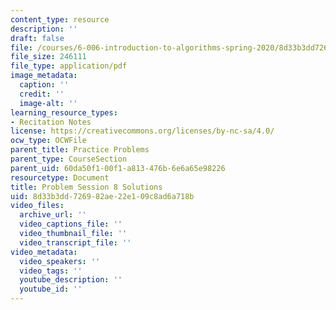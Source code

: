 ```yaml
---
content_type: resource
description: ''
draft: false
file: /courses/6-006-introduction-to-algorithms-spring-2020/8d33b3dd726982ae22e109c8ad6a718b_MIT6_006S20_prob8sol.pdf
file_size: 246111
file_type: application/pdf
image_metadata:
  caption: ''
  credit: ''
  image-alt: ''
learning_resource_types:
- Recitation Notes
license: https://creativecommons.org/licenses/by-nc-sa/4.0/
ocw_type: OCWFile
parent_title: Practice Problems
parent_type: CourseSection
parent_uid: 60da50f1-00f1-a813-476b-6e6a65e98226
resourcetype: Document
title: Problem Session 8 Solutions
uid: 8d33b3dd-7269-82ae-22e1-09c8ad6a718b
video_files:
  archive_url: ''
  video_captions_file: ''
  video_thumbnail_file: ''
  video_transcript_file: ''
video_metadata:
  video_speakers: ''
  video_tags: ''
  youtube_description: ''
  youtube_id: ''
---
```


